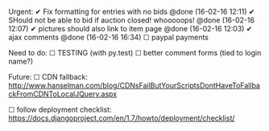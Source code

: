  Urgent:
 ✔ Fix formatting for entries with no bids @done (16-02-16 12:11)
 ✔ SHould not be able to bid if auction closed! whooooops! @done (16-02-16 12:07)
 ✔ pictures should also link to item page @done (16-02-16 12:03)
 ✔ ajax comments @done (16-02-16 16:34)
 ☐ paypal payments

Need to do:
  ☐ TESTING (with py.test)
  ☐ better comment forms (tied to login name?)

 Future:
 ☐ CDN fallback: http://www.hanselman.com/blog/CDNsFailButYourScriptsDontHaveToFallbackFromCDNToLocalJQuery.aspx

☐ follow deployment checklist: https://docs.djangoproject.com/en/1.7/howto/deployment/checklist/